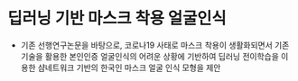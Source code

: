 # 딥러닝 기반 마스크 착용 얼굴인식
+ 기존 선행연구논문을 바탕으로, 코로나19 사태로 마스크 착용이 생활화되면서 기존 기술을 활용한 본인인증 얼굴인식의 어려운 상황에 기반하여 딥러닝 전이학습을 이용한 샴네트워크 기반의 한국인 마스크 얼굴 인식 모형을 제안
